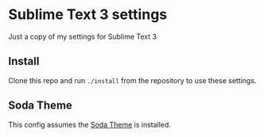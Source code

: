 # Sublime Text 3 settings

Just a copy of my settings for Sublime Text 3

## Install

Clone this repo and run `./install` from the repository to use these settings.

## Soda Theme

This config assumes the [Soda Theme](https://github.com/buymeasoda/soda-theme/) is installed.
